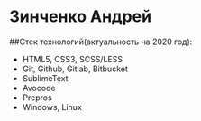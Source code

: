 # Зинченко Андрей
##Стек технологий(актуальность на 2020 год):


* HTML5, CSS3, SCSS/LESS
* Git, Github, Gitlab, Bitbucket
* SublimeText
* Avocode
* Prepros
* Windows, Linux

